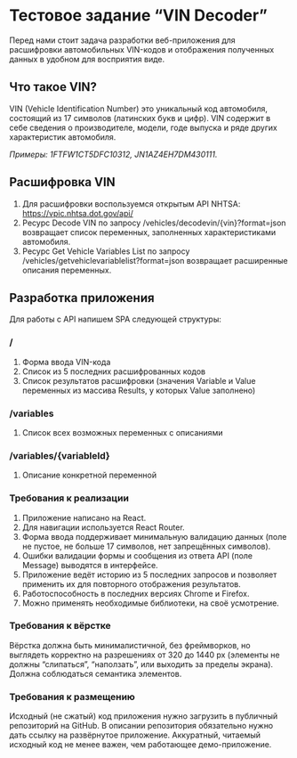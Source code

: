 # Тестовое задание “VIN Decoder”

Перед нами стоит задача разработки веб-приложения для расшифровки автомобильных VIN-кодов и отображения полученных данных в удобном для восприятия виде.

## Что такое VIN?

VIN (Vehicle Identification Number) это уникальный код автомобиля, состоящий из 17 символов (латинских букв и цифр). VIN содержит в себе сведения о производителе, модели, годе выпуска и ряде других характеристик автомобиля.

_Примеры: 1FTFW1CT5DFC10312, JN1AZ4EH7DM430111._

## Расшифровка VIN

1. Для расшифровки воспользуемся открытым API NHTSA: https://vpic.nhtsa.dot.gov/api/
2. Ресурс Decode VIN по запросу /vehicles/decodevin/{vin}?format=json возвращает список переменных, заполненных характеристиками автомобиля.
3. Ресурс Get Vehicle Variables List по запросу /vehicles/getvehiclevariablelist?format=json возвращает расширенные описания переменных.

## Разработка приложения

Для работы с API напишем SPA следующей структуры:

### /

1. Форма ввода VIN-кода
1. Список из 5 последних расшифрованных кодов
1. Список результатов расшифровки (значения Variable и Value переменных из массива Results, у которых Value заполнено)

### /variables

1. Список всех возможных переменных с описаниями

### /variables/{variableId}

1. Описание конкретной переменной

### Требования к реализации

1. Приложение написано на React.
1. Для навигации используется React Router.
1. Форма ввода поддерживает минимальную валидацию данных (поле не пустое, не больше 17 символов, нет запрещённых символов).
1. Ошибки валидации формы и сообщения из ответа API (поле Message) выводятся в интерфейсе.
1. Приложение ведёт историю из 5 последних запросов и позволяет применить их для повторного отображения результатов.
1. Работоспособность в последних версиях Chrome и Firefox.
1. Можно применять необходимые библиотеки, на своё усмотрение.

### Требования к вёрстке

Вёрстка должна быть минималистичной, без фреймворков, но выглядеть корректно на разрешениях от 320 до 1440 px (элементы не должны “слипаться”, “наползать”, или выходить за пределы экрана). Должна соблюдаться семантика элементов.

### Требования к размещению

Исходный (не сжатый) код приложения нужно загрузить в публичный репозиторий на GitHub. В описании репозитория обязательно нужно дать ссылку на развёрнутое приложение. Аккуратный, читаемый исходный код не менее важен, чем работающее демо-приложение.
